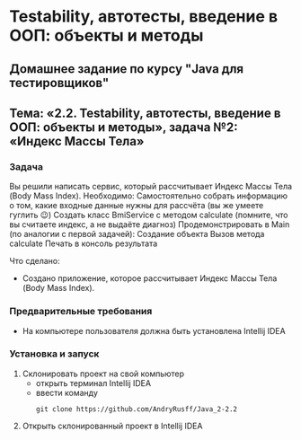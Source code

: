 # Testability, автотесты, введение в ООП: объекты и методы 
## Домашнее задание по курсу "Java для тестировщиков"
## Тема: «2.2. Testability, автотесты, введение в ООП: объекты и методы», задача №2: «Индекс Массы Тела»
### Задача
Вы решили написать сервис, который рассчитывает Индекс Массы Тела (Body Mass Index).
Необходимо:
Самостоятельно собрать информацию о том, какие входные данные нужны для рассчёта (вы же умеете гуглить 😉)
Создать класс BmiService с методом calculate (помните, что вы считаете индекс, а не выдаёте диагноз)
Продемонстрировать в Main (по аналогии с первой задачей):
Создание объекта
Вызов метода calculate
Печать в консоль результата

Что сделано:
- Создано приложение, которое рассчитывает Индекс Массы Тела (Body Mass Index).
### Предварительные требования
- На компьютере пользователя должна быть установлена Intellij IDEA
### Установка и запуск
1. Склонировать проект на свой компьютер
	- открыть терминал Intellij IDEA
	- ввести команду 
		```
		git clone https://github.com/AndryRusff/Java_2-2.2
		```
1. Открыть склонированный проект в Intellij IDEA
